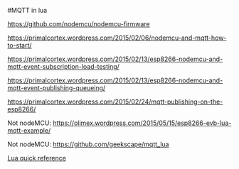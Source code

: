 #MQTT in lua

https://github.com/nodemcu/nodemcu-firmware

https://primalcortex.wordpress.com/2015/02/06/nodemcu-and-mqtt-how-to-start/

https://primalcortex.wordpress.com/2015/02/13/esp8266-nodemcu-and-mqtt-event-subscription-load-testing/

https://primalcortex.wordpress.com/2015/02/13/esp8266-nodemcu-and-mqtt-event-publishing-queueing/

https://primalcortex.wordpress.com/2015/02/24/mqtt-publishing-on-the-esp8266/

Not nodeMCU: <https://olimex.wordpress.com/2015/05/15/esp8266-evb-lua-mqtt-example/>


Not nodeMCU: <https://github.com/geekscape/mqtt_lua>

[Lua quick reference](https://gist.github.com/tylerneylon/5853042)  

